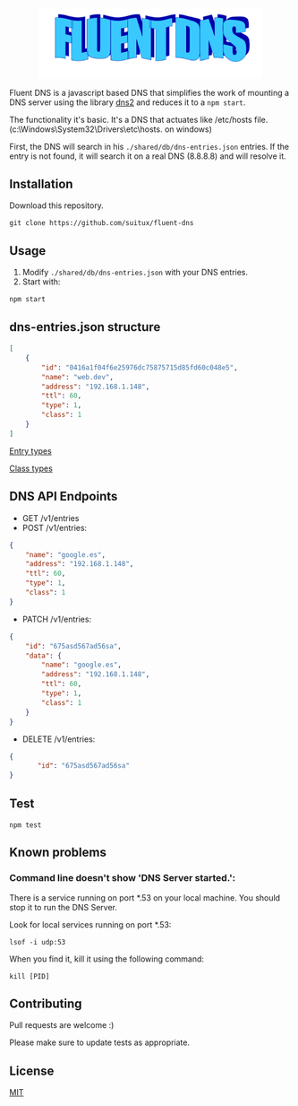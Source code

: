 <p align="center"> 
    <img src="https://raw.githubusercontent.com/suitux/fluent-dns/main/fluent-dns-logo.png" alt="Fluent DNS UI Logo" width="400">
</p>


Fluent DNS is a javascript based DNS that simplifies the work
of mounting a DNS server
using the library [dns2](https://github.com/song940/node-dns) and reduces it to a `npm start`.

The functionality it's basic. 
It's a DNS that actuates like /etc/hosts file. (c:\Windows\System32\Drivers\etc\hosts. on windows)

First, the DNS will search in his `./shared/db/dns-entries.json` entries. 
If the entry is not found, it will search it on a real DNS (8.8.8.8) and will resolve it.  

## Installation

Download this repository.

```
git clone https://github.com/suitux/fluent-dns
```

## Usage

1. Modify `./shared/db/dns-entries.json` with your DNS entries.
2. Start with:

```
npm start
```

## dns-entries.json structure

```json
[
    {
        "id": "0416a1f04f6e25976dc75875715d85fd60c048e5",
        "name": "web.dev",
        "address": "192.168.1.148",
        "ttl": 60,
        "type": 1,
        "class": 1
    }
]
```

[Entry types](https://tools.ietf.org/html/rfc1035#section-3.2.2)

[Class types](https://tools.ietf.org/html/rfc1035#section-3.2.4)

## DNS API Endpoints

-   GET /v1/entries
-   POST /v1/entries:

```json
{
    "name": "google.es",
    "address": "192.168.1.148",
    "ttl": 60,
    "type": 1,
    "class": 1
}
```

-   PATCH /v1/entries:

```json
{
    "id": "675asd567ad56sa",
    "data": {
        "name": "google.es",
        "address": "192.168.1.148",
        "ttl": 60,
        "type": 1,
        "class": 1
    }
}
```

-   DELETE /v1/entries:
```json
{
       "id": "675asd567ad56sa"
}
```

## Test

```
npm test
```

## Known problems

### Command line doesn't show 'DNS Server started.':
There is a service running on port *.53 on your local machine. You should stop it to run the DNS Server.

Look for local services running on port *.53: 
```
lsof -i udp:53
```
When you find it, kill it using the following command: 
```
kill [PID]
```

## Contributing

Pull requests are welcome :)

Please make sure to update tests as appropriate.

## License

[MIT](https://choosealicense.com/licenses/mit/)
